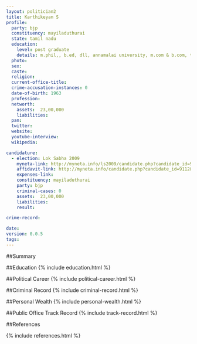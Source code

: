 ```yaml
---
layout: politician2
title: Karthikeyan S
profile: 
  party: bjp
  constituency: mayiladuthurai
  state: tamil nadu
  education: 
    level: post graduate
    details: m.phil,, b.ed, dll, annamalai university, m.com & b.com, thiru vi ka arts college,
  photo: 
  sex: 
  caste: 
  religion: 
  current-office-title: 
  crime-accusation-instances: 0
  date-of-birth: 1963
  profession: 
  networth: 
    assets:  23,00,000
    liabilities: 
  pan: 
  twitter: 
  website: 
  youtube-interview: 
  wikipedia: 

candidature: 
  - election: Lok Sabha 2009
    myneta-link: http://myneta.info/ls2009/candidate.php?candidate_id=9112
    affidavit-link: http://myneta.info/candidate.php?candidate_id=9112&scan=original
    expenses-link: 
    constituency: mayiladuthurai 
    party: bjp
    criminal-cases: 0
    assets:  23,00,000
    liabilities: 
    result:  

crime-record: 

date: 
version: 0.0.5
tags: 
---
```

##Summary


##Education
{% include education.html %}


##Political Career
{% include political-career.html %}


##Criminal Record
{% include criminal-record.html %}


##Personal Wealth
{% include personal-wealth.html %}


##Public Office Track Record
{% include track-record.html %}


##References


{% include references.html %}